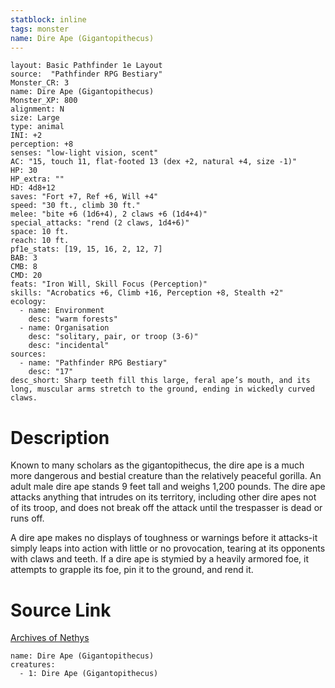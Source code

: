 ```yaml
---
statblock: inline
tags: monster
name: Dire Ape (Gigantopithecus)
---
```

```statblock
layout: Basic Pathfinder 1e Layout
source:  "Pathfinder RPG Bestiary"
Monster_CR: 3
name: Dire Ape (Gigantopithecus)
Monster_XP: 800
alignment: N
size: Large
type: animal
INI: +2
perception: +8
senses: "low-light vision, scent"
AC: "15, touch 11, flat-footed 13 (dex +2, natural +4, size -1)"
HP: 30
HP_extra: ""
HD: 4d8+12
saves: "Fort +7, Ref +6, Will +4"
speed: "30 ft., climb 30 ft."
melee: "bite +6 (1d6+4), 2 claws +6 (1d4+4)"
special_attacks: "rend (2 claws, 1d4+6)"
space: 10 ft.
reach: 10 ft.
pf1e_stats: [19, 15, 16, 2, 12, 7]
BAB: 3
CMB: 8
CMD: 20
feats: "Iron Will, Skill Focus (Perception)"
skills: "Acrobatics +6, Climb +16, Perception +8, Stealth +2"
ecology:
  - name: Environment
    desc: "warm forests"
  - name: Organisation
    desc: "solitary, pair, or troop (3-6)"
    desc: "incidental"
sources:
  - name: "Pathfinder RPG Bestiary"
    desc: "17"
desc_short: Sharp teeth fill this large, feral ape’s mouth, and its long, muscular arms stretch to the ground, ending in wickedly curved claws.
```
# Description
Known to many scholars as the gigantopithecus, the dire ape is a much more dangerous and bestial creature than the relatively peaceful gorilla. An adult male dire ape stands 9 feet tall and weighs 1,200 pounds. The dire ape attacks anything that intrudes on its territory, including other dire apes not of its troop, and does not break off the attack until the trespasser is dead or runs off.

A dire ape makes no displays of toughness or warnings before it attacks-it simply leaps into action with little or no provocation, tearing at its opponents with claws and teeth. If a dire ape is stymied by a heavily armored foe, it attempts to grapple its foe, pin it to the ground, and rend it.
# Source Link
[Archives of Nethys](https://aonprd.com/MonsterDisplay.aspx?ItemName=Dire%20Ape%20(Gigantopithecus))
```encounter-table
name: Dire Ape (Gigantopithecus)
creatures:
  - 1: Dire Ape (Gigantopithecus)
```
